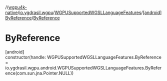 //[wgpu4k-native](../../../../index.md)/[io.ygdrasil.wgpu](../../index.md)/[WGPUSupportedWGSLLanguageFeatures](../index.md)/[[android]ByReference](index.md)/[ByReference](-by-reference.md)

# ByReference

[android]\
constructor(handle: WGPUSupportedWGSLLanguageFeatures.ByReference = io.ygdrasil.wgpu.android.WGPUSupportedWGSLLanguageFeatures.ByReference(com.sun.jna.Pointer.NULL))